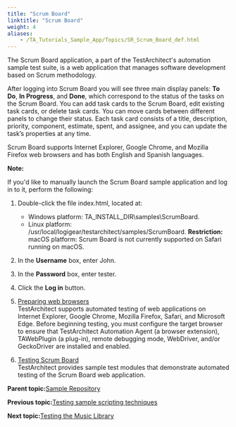 ```yaml
--- 
title: "Scrum Board"
linktitle: "Scrum Board"
weight: 4
aliases: 
    - /TA_Tutorials_Sample_App/Topics/SR_Scrum_Board_def.html
---
```


The Scrum Board application, a part of the TestArchitect's automation sample test suite, is a web application that manages software development based on Scrum methodology.

After logging into Scrum Board you will see three main display panels: **To Do**, **In Progress**, and **Done**, which correspond to the status of the tasks on the Scrum Board. You can add task cards to the Scrum Board, edit existing task cards, or delete task cards. You can move cards between different panels to change their status. Each task card consists of a title, description, priority, component, estimate, spent, and assignee, and you can update the task’s properties at any time.

Scrum Board supports Internet Explorer, Google Chrome, and Mozilla Firefox web browsers and has both English and Spanish languages.

**Note:**

If you'd like to manually launch the Scrum Board sample application and log in to it, perform the following:

1.  Double-click the file index.html, located at:

    -   Windows platform: TA\_INSTALL\_DIR\\samples\\ScrumBoard.
    -   Linux platform: /usr/local/logigear/testarchitect/samples/ScrumBoard.
    **Restriction:** macOS platform: Scrum Board is not currently supported on Safari running on macOS.

2.  In the **Username** box, enter John.
3.  In the **Password** box, enter tester.
4.  Click the **Log in** button.

1.  [Preparing web browsers](/TA_Tutorials_Sample_App/Topics/SR_Enabling_TA_automation_agent_def.html)  
TestArchitect supports automated testing of web applications on Internet Explorer, Google Chrome, Mozilla Firefox, Safari, and Microsoft Edge. Before beginning testing, you must configure the target browser to ensure that TestArchitect Automation Agent \(a browser extension\), TAWebPlugin \(a plug-in\), remote debugging mode, WebDriver, and/or GeckoDriver are installed and enabled.
2.  [Testing Scrum Board](/TA_Tutorials_Sample_App/Topics/SR_Scrum_Board_testing.html)  
TestArchitect provides sample test modules that demonstrate automated testing of the Scrum Board web application.

**Parent topic:**[Sample Repository](/TA_Tutorials_Sample_App/Topics/SR_Sample_Repository_def.html)

**Previous topic:**[Testing sample scripting techniques](/TA_Tutorials_Sample_App/Topics/SR_sample_scripting_techniques.html)

**Next topic:**[Testing the Music Library](/TA_Tutorials_Sample_App/Topics/SR_Executing_Music_Library.html)


